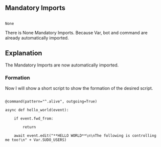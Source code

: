 ## Mandatory Imports

```python3

None

```

There is None Mandatory Imports. Because Var, bot and command are already automatically imported.

## Explanation

The Mandatory Imports are now automatically imported.

### Formation

Now I will show a short script to show the formation of the desired script.

```python3

@command(pattern="^.alive", outgoing=True)

async def hello_world(event):

    if event.fwd_from:

        return

    await event.edit("**HELLO WORLD**\n\nThe following is controlling me too!\n" + Var.SUDO_USERS)

```
